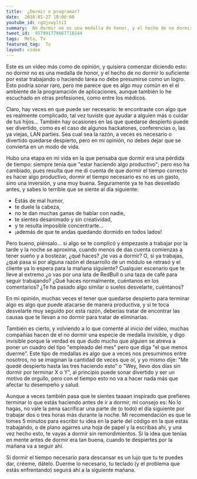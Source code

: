 ```yaml
---
title:  ¿Dormir o programar?
date:  2018-01-27 18:00:00
youtube_id: cgUjxwyltiI
summary:  No dormir no es una medalla de honor, y el hecho de no dormir lo suficiente por estar trabajando o haciendo tarea no debe presumirse como un logro.
tweet_id:  957991779667718144
tags:  Meta, Tv
featured_tag:  Tv
layout: video
---
```


Este es un video más como de opinión, y quisiera comenzar diciendo esto: no dormir no es una medalla de honor, y el hecho de no dormir lo suficiente por estar trabajando o haciendo tarea no debe presumirse como un logro. Esto podría sonar raro, pero me parece que es algo muy común en el el ambiente de la programación de aplicaciones, aunque también lo he escuchado en otras profesiones, como entre los médicos. 

Claro, hay veces en que puede ser necesario: te encontraste con algo que es realmente complicado, tal vez tuviste que ayudar a alguien más o cuidar de tus hijos... También hay ocasiones en las que quedarse despierto puede ser divertido, como es el caso de algunos hackatones, conferencias o, las ya viejas, LAN parties. Sea cual sea la razón, a veces es necesario o divertido quedarse despierto, pero en mi opinión, no debes dejar que se convierta en un modo de vida.

Hubo una etapa en mi vida en la que pensaba que dormir era una pérdida de tiempo: siempre tenía que "estar haciendo algo productivo"; pero eso ha cambiado, pues resulta que me di cuenta de que dormir el tiempo correcto es hacer algo productivo, dormir el tiempo necesario es no es un gasto, sino una inversión, y una muy buena. Seguramente ya te has desvelado antes, y sabes lo terrible que se siente al día siguiente:

 - Estás de mal humor,
 - te duele la cabeza,
 - no te dan muchas ganas de hablar con nadie,
 - te sientes desanimado y sin creatividad,
 - y te resulta imposible concentrarte...
 - ¡además de que te andas quedando dormido en todos lados!

Pero bueno, piénsalo... si algo se te complicó y empezaste a trabajar por la tarde y la noche se aproxima, cuando menos de das cuenta comienzas a tener sueño y a bostezar, ¿qué haces? ¿te vas a dormir? O, si ya trabajas, ¿qué pasa si por alguna razón el desarrollo de un módulo se retrasó y el cliente ya lo espera para la mañana siguiente? Cualquier escenario que te lleve al extremo ¿o vas por una lata de RedBull o una taza de café para seguir trabajando? ¿Qué haces normalmente, cuéntanos en los comentarios? ¿Te ha pasado algo similar o sueles desvelarte, cuéntanos?

En mi opinión, muchas veces el tener que quedarse despierto para terminar algo es algo que puede atacarse de manera productiva, y si te toca desvelarte muy seguido por esta razón, deberías tratar de encontrar las causas que te llevan a no dormir para tratar de eliminarlas. 

También es cierto, y volviendo a lo que comenté al inicio del video, muchas compañías hacen de el no dormir una especie de medalla invisible, y digo invisible porque la verdad es que dudo mucho que alguien se atreva a poner un cuadro del tipo "empleado del mes" pero que diga "el que menos duerme". Este tipo de medallas es algo que a veces nos presumimos entre nosotros, no se imaginan la cantidad de veces que oí, y yo mismo dije: "Me quedé despierto hasta las tres haciendo esto" o "Wey, llevo dos días sin dormir por terminar X o Y", al principio puede sonar divertido y ser un motivo de orgullo, pero con el tiempo esto no va a hacer nada más que afectar tu desempeño y salud.

Aunque a veces también pasa que te sientes taaaan inspirado que prefieres terminar lo que estás haciendo antes de ir a dormir, mi consejo es: No lo hagas, no vale la pena sacrificar una parte de (o todo) el día siguiente por trabajar dos o tres horas más durante la noche. Mi recomendación es que te tomes 5 minutos para escribir tu idea en la parte del código en la que estás trabajando, o de plano agarres una hoja de papel y la escribas ahí, y una vez hecho esto, te vayas a dormir sin remordimientos. Si la idea que tenías en mente antes de dormir era tan buena, cuando te despiertes por la mañana va a seguir ahí.

Si dormir el tiempo necesario para descansar es un lujo que tu te puedes dar, créeme, dátelo. Duerme lo necesario, tu teclado (y el problema que estás enfrentando) seguirá ahí a la siguiente mañana.